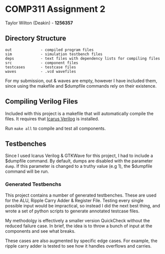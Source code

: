 # COMP311 Assignment 2
Taylor Wilton (Deakin) - **1256357**

## Directory Structure
```
out             - compiled program files
sim             - simulation testbench files
deps            - text files with dependency lists for compiling files
src             - component files
testcases       - testcase files
waves           - .vcd wavefiles
```

For my submission, out & waves are empty, however I have included them, since using the makefile and $dumpfile commands rely on their existence. 

## Compiling Verilog Files
Included with this project is a makefile that will automatically compile the files. It requires that [Icarus Verilog](iverilog.icarus.com) is installed.

Run `make all` to compile and test all components. 

## Testbenches
Since I used Icarus Verilog & GTKWave for this project, I had to include a $dumpfile command. 
By default, dumps are disabled with the parameter `dump`. If this parameter is changed to a truthy value (e.g 1), 
the $dumpfile command will be run. 




### Generated Testbenchs
This project contains a number of generated testbenches. 
These are used for the ALU, Ripple Carry Adder & Register File. 
Testing every single possible input would be impractical, so instead I did the next best thing, and wrote a set of python scripts to generate annotated testcase files. 

My methodolgy is effectively a smaller version QuickCheck without the reduced failure case. In brief, the idea is to throw a bunch of input at the components and see what breaks. 

These cases are also augmented by specific edge cases. For example, the ripple carry adder is tested to see how it handles overflows and carries. 

